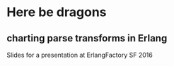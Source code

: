 # Here be dragons
## charting parse transforms in Erlang

Slides for a presentation at ErlangFactory SF 2016
